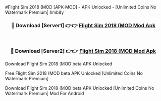 #Flight Sim 2018 (MOD [APK-MOD] - APK Unlocked - [Unlimited Coins No Watermark Premium] hmb8y



<div align="center">

<h3>🔴 Download [Server1] 👉👉 <a href="https://momento.my/?title=Flight_Sim_2018_(MOD">Flight Sim 2018 (MOD Mod Apk</a></h3><br>

<h3>🔴 Download [Server2] 👉👉 <a href="https://momento.my/?title=Flight_Sim_2018_(MOD">Flight Sim 2018 (MOD Mod Apk</a></h3>
</div>



Download Flight Sim 2018 (MOD beta APK Unlocked

Free Flight Sim 2018 (MOD beta APK Unlocked [Unlimited Coins No Watermark Premium]

Download Flight Sim 2018 (MOD beta APK Unlocked [Unlimited Coins No Watermark Premium] Mod For Android
